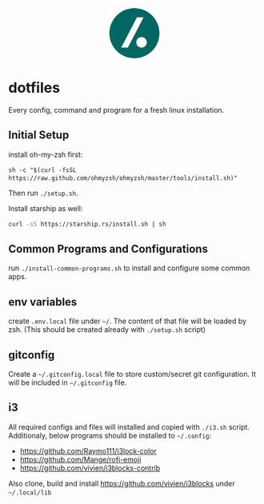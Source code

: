 <div align="center">
    <img src="./dot.png" width="100" />
</div>

# dotfiles

Every config, command and program for a fresh linux installation.

## Initial Setup

install oh-my-zsh first:
```
sh -c "$(curl -fsSL https://raw.github.com/ohmyzsh/ohmyzsh/master/tools/install.sh)"
```

Then run `./setup.sh`.

Install starship as well:

```bash
curl -sS https://starship.rs/install.sh | sh
```

## Common Programs and Configurations

run `./install-common-programs.sh` to install and configure some common apps.

## env variables

create `.env.local` file under `~/`. The content of that file will be loaded by zsh. (This should be created already with `./setup.sh` script)

## gitconfig

Create a `~/.gitconfig.local` file to store custom/secret git configuration. It will be included in `~/.gitconfig` file.

## i3

All required configs and files will installed and copied with `./i3.sh` script. Additionaly, below programs should be installed to `~/.config`:

- https://github.com/Raymo111/i3lock-color
- https://github.com/Mange/rofi-emoji
- https://github.com/vivien/i3blocks-contrib

Also clone, build and install https://github.com/vivien/i3blocks under `~/.local/lib`
